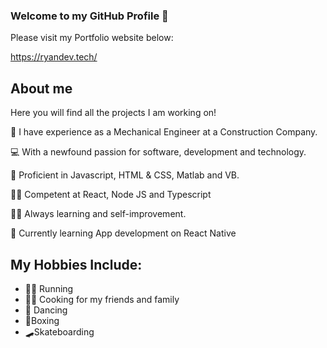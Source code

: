### Welcome to my GitHub Profile 👋

Please visit my Portfolio website below:

https://ryandev.tech/

## About me

Here you will find all the projects I am working on!

🦺 I have experience as a Mechanical Engineer at a Construction Company.

💻 With a newfound passion for software, development and technology.

🤖 Proficient in Javascript, HTML & CSS, Matlab and VB.

🧑‍💻 Competent at React, Node JS and Typescript

🧑‍🎓 Always learning and self-improvement.

📱 Currently learning App development on React Native

## My Hobbies Include:

- 🏃‍♂️ Running
- 🧑‍🍳 Cooking for my friends and family
- 🕺 Dancing
- 🥊Boxing
- 🛹Skateboarding
